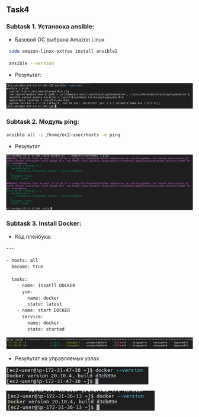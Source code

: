 <!-- ABOUT THE PROJECT -->
## Task4
### Subtask 1. Устанвока ansible:
* Базовой ОС выбрана Amazon Linux
```sh
 sudo amazon-linux-extras install ansible2
 
 ansible --version
   ```
* Результат:

![](https://github.com/ArtsiomFortunatov/exadel_internship/blob/master/task4/image/ansible_install.png)

### Subtask 2. Модуль ping:
```sh
ansible all -i /home/ec2-user/hosts -m ping
```
* Результат

![](https://github.com/ArtsiomFortunatov/exadel_internship/blob/master/task4/image/check_ping.png)

### Subtask 3. Install Docker:
* Код плейбука:

```sh
---

- hosts: all
  become: true

  tasks:
    - name: insatll DOCKER
      yum:
        name: docker
        state: latest
    - name: start DOCKER
      service:
        name: docker
        state: started
```

![](https://github.com/ArtsiomFortunatov/exadel_internship/blob/master/task4/image/installdocker1.png)


* Результат на управляемых узлах:

![](https://github.com/ArtsiomFortunatov/exadel_internship/blob/master/task4/image/installdocker2.png)

![](https://github.com/ArtsiomFortunatov/exadel_internship/blob/master/task4/image/insatlldocker3.png)





